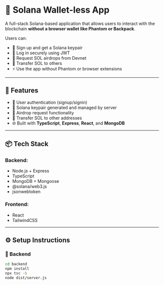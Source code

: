 # 🔐 Solana Wallet-less App

A full-stack Solana-based application that allows users to interact with the blockchain **without a browser wallet like Phantom or Backpack**.

Users can:
- 🔑 Sign up and get a Solana keypair
- 🔐 Log in securely using JWT
- 💸 Request SOL airdrops from Devnet
- 🔁 Transfer SOL to others
- ⚡️ Use the app without Phantom or browser extensions

---

## 🚀 Features

- 🪪 User authentication (signup/signin)
- 🔑 Solana keypair generated and managed by server
- 💸 Airdrop request functionality
- 🔁 Transfer SOL to other addresses
- 🌐 Built with **TypeScript**, **Express**, **React**, and **MongoDB**

---

## 📦 Tech Stack

### Backend:
- Node.js + Express
- TypeScript
- MongoDB + Mongoose
- @solana/web3.js
- jsonwebtoken

### Frontend:
- React
- TailwindCSS 

---

## ⚙️ Setup Instructions

### 🔧 Backend

```bash
cd backend
npm install
npx tsc -b
node dist/server.js
